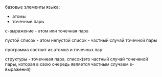базовые элементы языка: 
* атомы
* точечные пары
  
с-выражение - атом или точечная пара

пустой список - атом
непустой список - частный случай точечной пары

программа состоит из атомов и точечных пар

структуры - точечнеая пара, список(это частный случай точеченой пары, которая в свою очередь является частным случаем s-выражения)